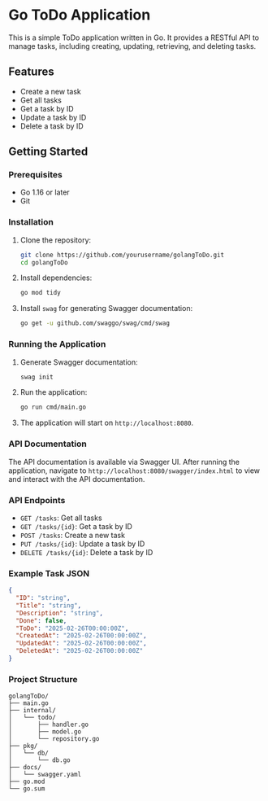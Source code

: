 # Go ToDo Application

This is a simple ToDo application written in Go. It provides a RESTful API to manage tasks, including creating, updating, retrieving, and deleting tasks.

## Features

- Create a new task
- Get all tasks
- Get a task by ID
- Update a task by ID
- Delete a task by ID

## Getting Started

### Prerequisites

- Go 1.16 or later
- Git

### Installation

1. Clone the repository:

    ```sh
    git clone https://github.com/yourusername/golangToDo.git
    cd golangToDo
    ```

2. Install dependencies:

    ```sh
    go mod tidy
    ```

3. Install `swag` for generating Swagger documentation:

    ```sh
    go get -u github.com/swaggo/swag/cmd/swag
    ```

### Running the Application

1. Generate Swagger documentation:

    ```sh
    swag init
    ```

2. Run the application:

    ```sh
    go run cmd/main.go
    ```

3. The application will start on `http://localhost:8080`.

### API Documentation

The API documentation is available via Swagger UI. After running the application, navigate to `http://localhost:8080/swagger/index.html` to view and interact with the API documentation.

### API Endpoints

- `GET /tasks`: Get all tasks
- `GET /tasks/{id}`: Get a task by ID
- `POST /tasks`: Create a new task
- `PUT /tasks/{id}`: Update a task by ID
- `DELETE /tasks/{id}`: Delete a task by ID

### Example Task JSON

```json
{
  "ID": "string",
  "Title": "string",
  "Description": "string",
  "Done": false,
  "ToDo": "2025-02-26T00:00:00Z",
  "CreatedAt": "2025-02-26T00:00:00Z",
  "UpdatedAt": "2025-02-26T00:00:00Z",
  "DeletedAt": "2025-02-26T00:00:00Z"
}
```

### Project Structure

```shell
golangToDo/
├── main.go
├── internal/
│   └── todo/
│       ├── handler.go
│       ├── model.go
│       └── repository.go
├── pkg/
│   └── db/
│       └── db.go
├── docs/
│   └── swagger.yaml
├── go.mod
└── go.sum
```